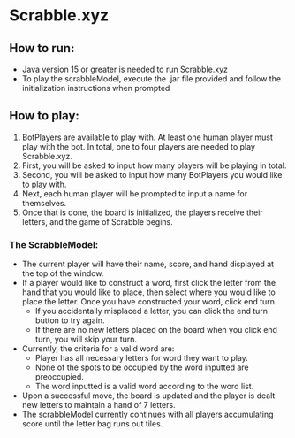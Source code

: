 # Scrabble.xyz

## How to run:
- Java version 15 or greater is needed to run Scrabble.xyz
- To play the scrabbleModel, execute the .jar file provided and follow the initialization instructions when prompted

## How to play:
1. BotPlayers are available to play with. At least one human player must play with the bot. In total, one to four players are needed to play Scrabble.xyz.
2. First, you will be asked to input how many players will be playing in total.
3. Second, you will be asked to input how many BotPlayers you would like to play with.
4. Next, each human player will be prompted to input a name for themselves.
5. Once that is done, the board is initialized, the players receive their letters, and the game of Scrabble begins.

### The ScrabbleModel:
- The current player will have their name, score, and hand displayed at the top of the window.
- If a player would like to construct a word, first click the letter from the hand that you would like to place, then select where you would like to place the letter. Once you have constructed your word, click end turn.
    - If you accidentally misplaced a letter, you can click the end turn button to try again.
    - If there are no new letters placed on the board when you click end turn, you will skip your turn.
- Currently, the criteria for a valid word are:
    - Player has all necessary letters for word they want to play.
    - None of the spots to be occupied by the word inputted are preoccupied. 
    - The word inputted is a valid word according to the word list.
- Upon a successful move, the board is updated and the player is dealt new letters to maintain a hand of 7 letters.
- The scrabbleModel currently continues with all players accumulating score until the letter bag runs out tiles.
